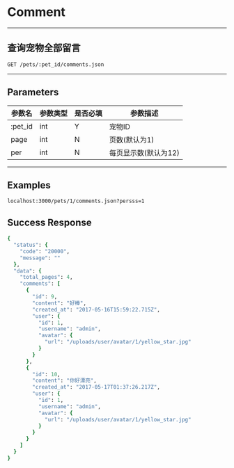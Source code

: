 # Comment
---
## 查询宠物全部留言

```
GET /pets/:pet_id/comments.json
```
---

## Parameters

|参数名|参数类型|是否必填|参数描述|
|-----|--------|-------|--------|
|:pet_id|int|Y|宠物ID|
|page|int|N|页数(默认为1)|
|per|int|N|每页显示数(默认为12)|

---

## Examples
```
localhost:3000/pets/1/comments.json?persss=1
```

## Success Response
```ruby
{
  "status": {
    "code": "20000",
    "message": ""
  },
  "data": {
    "total_pages": 4,
    "comments": [
      {
        "id": 9,
        "content": "好棒",
        "created_at": "2017-05-16T15:59:22.715Z",
        "user": {
          "id": 1,
          "username": "admin",
          "avatar": {
            "url": "/uploads/user/avatar/1/yellow_star.jpg"
          }
        }
      },
      {
        "id": 10,
        "content": "你好漂亮",
        "created_at": "2017-05-17T01:37:26.217Z",
        "user": {
          "id": 1,
          "username": "admin",
          "avatar": {
            "url": "/uploads/user/avatar/1/yellow_star.jpg"
          }
        }
      }
    ]
  }
}
```
